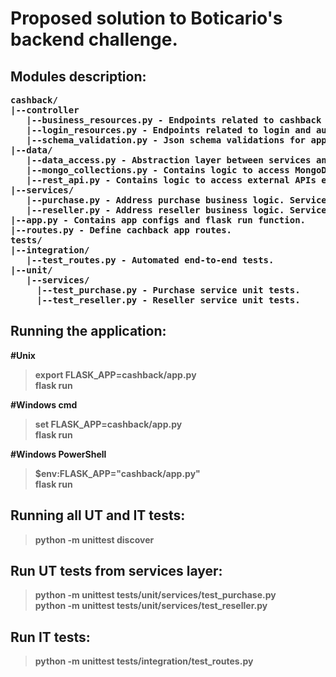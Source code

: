 # Proposed solution to Boticario's backend challenge.

## Modules description:
<pre>
<b>cashback/</b>
<b>|--controller</b>
   <b>|--<b>business_resources.py</b> - Endpoints related to cashback business logic such as add reseller, list purchases, etc.
   <b>|--login_resources.py</b> - Endpoints related to login and auth token data.
   <b>|--schema_validation.py</b> - Json schema validations for app endpoints.
<b>|--data/</b>
   <b>|--data_access.py</b> - Abstraction layer between services and data access objects. Data objects changes are transparent to services modules.
   <b>|--mongo_collections.py</b> - Contains logic to access MongoDb collections.
   <b>|--rest_api.py</b> - Contains logic to access external APIs endpoints.
<b>|--services/</b>  
   <b>|--purchase.py</b> - Address purchase business logic. Service layer implementation is independent of frameworks such flask, django, pymongo, etc.
   <b>|--reseller.py</b> - Address reseller business logic. Service layer implementation is independent of frameworks such flask, django, pymongo, etc.
<b>|--app.py</b> - Contains app configs and flask run function.
<b>|--routes.py</b> - Define cachback app routes.  
<b>tests/</b>  
<b>|--integration/</b>
   <b>|--test_routes.py</b> - Automated end-to-end tests.
<b>|--unit/</b>
   <b>|--services/</b>
     <b>|--test_purchase.py</b> - Purchase service unit tests.
     <b>|--test_reseller.py</b> - Reseller service unit tests.
</pre>

## Running the application:
#Unix
> export FLASK_APP=cashback/app.py  
> flask run

#Windows cmd
> set FLASK_APP=cashback/app.py  
> flask run

#Windows PowerShell
> $env:FLASK_APP="cashback/app.py"  
> flask run

## Running all UT and IT tests:
> python -m unittest discover
  
## Run UT tests from services layer:
> python -m unittest tests/unit/services/test_purchase.py  
> python -m unittest tests/unit/services/test_reseller.py  

## Run IT tests:
> python -m unittest tests/integration/test_routes.py   